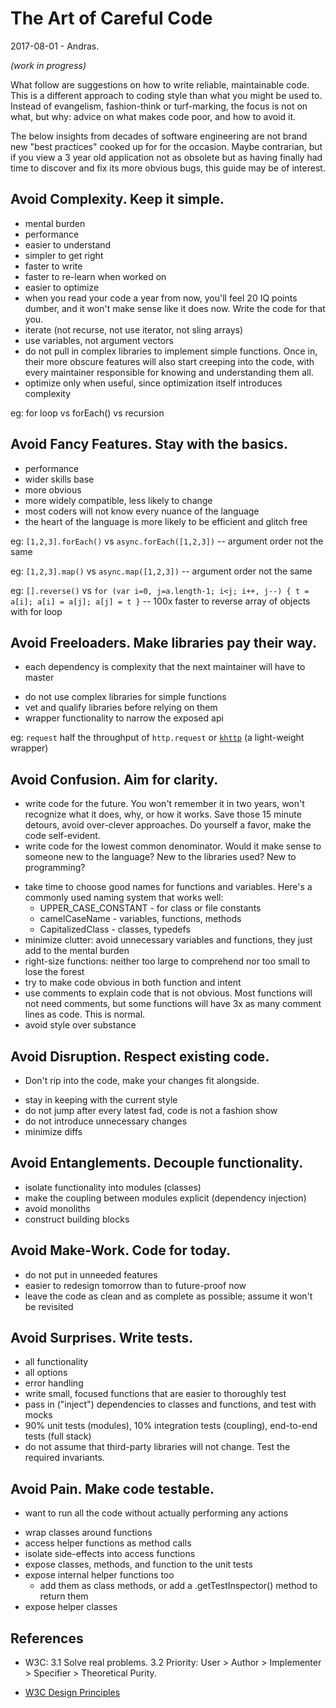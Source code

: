 # The Art of Careful Code
2017-08-01 - Andras.

_(work in progress)_

What follow are suggestions on how to write reliable, maintainable code.  This is a
different approach to coding style than what you might be used to.  Instead of
evangelism, fashion-think or turf-marking, the focus is not on what, but why:  advice
on what makes code poor, and how to avoid it.

The below insights from decades of software engineering are not brand new "best
practices" cooked up for for the occasion.  Maybe contrarian, but if you view a 3 year
old application not as obsolete but as having finally had time to discover and fix its
more obvious bugs, this guide may be of interest.


## Avoid Complexity.  Keep it simple.
- mental burden
- performance
- easier to understand
- simpler to get right
- faster to write
- faster to re-learn when worked on
- easier to optimize
- when you read your code a year from now, you'll feel 20 IQ points dumber,
  and it won't make sense like it does now.  Write the code for that you.
- iterate (not recurse, not use iterator, not sling arrays)
- use variables, not argument vectors
- do not pull in complex libraries to implement simple functions.  Once in,
  their more obscure features will also start creeping into the code, with every
  maintainer responsible for knowing and understanding them all.
- optimize only when useful, since optimization itself introduces complexity

eg: for loop vs forEach() vs recursion


## Avoid Fancy Features.  Stay with the basics.
- performance
- wider skills base
- more obvious
- more widely compatible, less likely to change
- most coders will not know every nuance of the language
- the heart of the language is more likely to be efficient and glitch free

eg: `[1,2,3].forEach()` vs `async.forEach([1,2,3])` -- argument order not the same

eg: `[1,2,3].map()` vs `async.map([1,2,3])` -- argument order not the same

eg: `[].reverse()` vs `for (var i=0, j=a.length-1; i<j; i++, j--) { t = a[i]; a[i] = a[j]; a[j] = t }` -- 100x faster to reverse array of objects with for loop


## Avoid Freeloaders.  Make libraries pay their way.
* each dependency is complexity that the next maintainer will have to master
- do not use complex libraries for simple functions
- vet and qualify libraries before relying on them
- wrapper functionality to narrow the exposed api

eg: `request` half the throughput of `http.request` or [`khttp`](https://github.com/andrasq/node-k-http) (a light-weight wrapper)


## Avoid Confusion.  Aim for clarity.
* write code for the future.  You won't remember it in two years, won't recognize what
  it does, why, or how it works.  Save those 15 minute detours, avoid over-clever
  approaches.  Do yourself a favor, make the code self-evident.
* write code for the lowest common denominator.  Would it make sense to someone new to
  the language?  New to the libraries used? New to programming?
- take time to choose good names for functions and variables.
  Here's a commonly used naming system that works well:
  - UPPER_CASE_CONSTANT - for class or file constants
  - camelCaseName - variables, functions, methods
  - CapitalizedClass - classes, typedefs
- minimize clutter: avoid unnecessary variables and functions, they just add to the mental burden
- right-size functions: neither too large to comprehend nor too small to lose the forest
- try to make code obvious in both function and intent
- use comments to explain code that is not obvious.  Most functions will not need comments,
  but some functions will have 3x as many comment lines as code.  This is normal.
- avoid style over substance


## Avoid Disruption.  Respect existing code.
* Don't rip into the code, make your changes fit alongside.
- stay in keeping with the current style
- do not jump after every latest fad, code is not a fashion show
- do not introduce unnecessary changes
- minimize diffs


## Avoid Entanglements.  Decouple functionality.
- isolate functionality into modules (classes)
- make the coupling between modules explicit (dependency injection)
- avoid monoliths
- construct building blocks


## Avoid Make-Work.  Code for today.
- do not put in unneeded features
- easier to redesign tomorrow than to future-proof now
- leave the code as clean and as complete as possible; assume it won't be revisited


## Avoid Surprises.  Write tests.
- all functionality
- all options
- error handling
- write small, focused functions that are easier to thoroughly test
- pass in ("inject") dependencies to classes and functions, and test with mocks
- 90% unit tests (modules), 10% integration tests (coupling), end-to-end tests (full stack)
- do not assume that third-party libraries will not change.  Test the required invariants.


## Avoid Pain.  Make code testable.
* want to run all the code without actually performing any actions
- wrap classes around functions
- access helper functions as method calls
- isolate side-effects into access functions
- expose classes, methods, and function to the unit tests
- expose internal helper functions too
  - add them as class methods, or add a .getTestInspector() method to return them
- expose helper classes


## References

- W3C: 3.1 Solve real problems.  3.2 Priority:  User > Author > Implementer > Specifier > Theoretical Purity.

- [W3C Design Principles](https://www.w3.org/TR/html-design-principles/#priority-of-constituencies)
